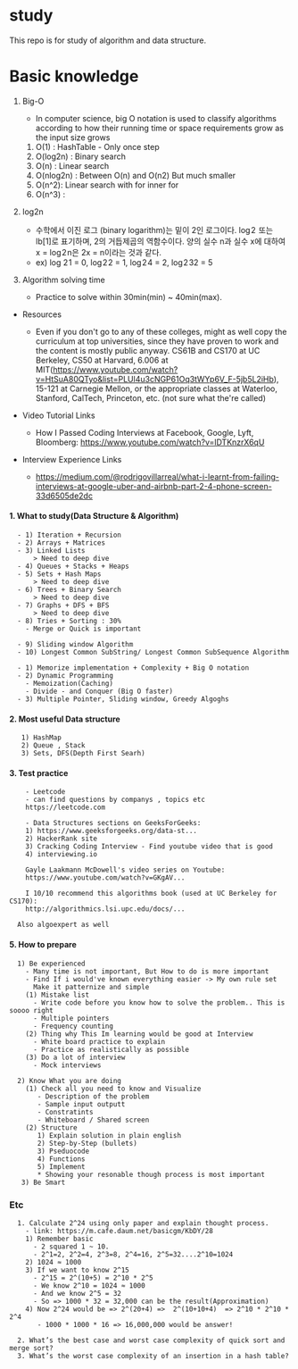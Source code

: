 # study

This repo is for study of algorithm and data structure. 

# Basic knowledge

  1. Big-O 
     - In computer science, big O notation is used to classify algorithms according to how their running time or space requirements grow as the input size grows 
     
     1) O(1) : HashTable - Only once step     
     2) O(log2n) : Binary search
     3) O(n) : Linear search
     4) O(nlog2n) : Between O(n) and O(n2) But much smaller 
     5) O(n^2): Linear search with for inner for
     6) O(n^3) :
  
  2. log2n  

      - 수학에서 이진 로그 (binary logarithm)는 밑이 2인 로그이다. log 2  또는 lb[1]로 표기하며, 2의 거듭제곱의 역함수이다. 
        양의 실수 n과 실수 x에 대하여 x = log 2 n은 2x = n이라는 것과 같다.
      - ex) log 2 1 = 0, log 2 2 = 1, log 2 4 = 2, log 2 32 = 5

  3. Algorithm solving time 
   
      - Practice to solve within 30min(min) ~ 40min(max). 


* Resources
  - Even if you don't go to any of these colleges, might as well copy the curriculum at top universities, since they have proven to work and the content is mostly public anyway.
CS61B and CS170 at UC Berkeley, 
CS50 at Harvard, 
6.006 at MIT(https://www.youtube.com/watch?v=HtSuA80QTyo&list=PLUl4u3cNGP61Oq3tWYp6V_F-5jb5L2iHb), 
15-121 at Carnegie Mellon,
or the appropriate classes at Waterloo, Stanford, CalTech, Princeton, etc. (not sure what the're called)


   
* Video Tutorial Links
  - How I Passed Coding Interviews at Facebook, Google, Lyft, Bloomberg: https://www.youtube.com/watch?v=lDTKnzrX6qU

* Interview Experience Links
  - https://medium.com/@rodrigovillarreal/what-i-learnt-from-failing-interviews-at-google-uber-and-airbnb-part-2-4-phone-screen-33d6505de2dc   

#### 1. What to study(Data Structure & Algorithm)
```
  - 1) Iteration + Recursion
  - 2) Arrays + Matrices
  - 3) Linked Lists
      > Need to deep dive 
  - 4) Queues + Stacks + Heaps 
  - 5) Sets + Hash Maps 
      > Need to deep dive 
  - 6) Trees + Binary Search
      > Need to deep dive 
  - 7) Graphs + DFS + BFS
      > Need to deep dive  
  - 8) Tries + Sorting : 30%
    - Merge or Quick is important 

  - 9) Sliding window Algorithm
  - 10) Longest Common SubString/ Longest Common SubSequence Algorithm

  - 1) Memorize implementation + Complexity + Big O notation    
  - 2) Dynamic Programming
    - Memoization(Caching)
    - Divide - and Conquer (Big O faster)
  - 3) Multiple Pointer, Sliding window, Greedy Algoghs
```

#### 2. Most useful Data structure
``` 
   1) HashMap
   2) Queue , Stack
   3) Sets, DFS(Depth First Searh) 
```

#### 3. Test practice 
```
	- Leetcode
	- can find questions by companys , topics etc 
	https://leetcode.com

	- Data Structures sections on GeeksForGeeks:
	1) https://www.geeksforgeeks.org/data-st...
    2) HackerRank site 
    3) Cracking Coding Interview - Find youtube video that is good 
    4) interviewing.io

	Gayle Laakmann McDowell's video series on Youtube:
	https://www.youtube.com/watch?v=GKgAV...

	I 10/10 recommend this algorithms book (used at UC Berkeley for CS170): 
	http://algorithmics.lsi.upc.edu/docs/... 
  
  Also algoexpert as well 
 ``` 
  
  
#### 5. How to prepare 
```
  1) Be experienced 
    - Many time is not important, But How to do is more important
    - Find If i would've known everything easier -> My own rule set
      Make it patternize and simple 
    (1) Mistake list  
      - Write code before you know how to solve the problem.. This is soooo right   
      - Multiple pointers 
      - Frequency counting
    (2) Thing why This Im learning would be good at Interview 
      - White board practice to explain 
      - Practice as realistically as possible 
    (3) Do a lot of interview 
      - Mock interviews

  2) Know What you are doing 
    (1) Check all you need to know and Visualize 
       - Description of the problem
       - Sample input outputt
       - Constratints
       - Whiteboard / Shared screen 
    (2) Structure
       1) Explain solution in plain english
       2) Step-by-Step (bullets)
       3) Pseduocode
       4) Functions
       5) Implement 
       * Showing your resonable though process is most important 
   3) Be Smart
```
### Etc 

```
  1. Calculate 2^24 using only paper and explain thought process. 
    - link: https://m.cafe.daum.net/basicgm/KbDY/28
    1) Remember basic 
      - 2 squared 1 ~ 10. 
      - 2^1=2, 2^2=4, 2^3=8, 2^4=16, 2^5=32....2^10=1024 
    2) 1024 ≈ 1000   
    3) If we want to know 2^15 
      - 2^15 = 2^(10+5) = 2^10 * 2^5 
      - We know 2^10 = 1024 ≈ 1000 
      - And we know 2^5 = 32 
      - So => 1000 * 32 = 32,000 can be the result(Approximation)
    4) Now 2^24 would be => 2^(20+4) =>  2^(10+10+4)  => 2^10 * 2^10 * 2^4 
       - 1000 * 1000 * 16 => 16,000,000 would be answer! 
       
  2. What’s the best case and worst case complexity of quick sort and merge sort?
  3. What’s the worst case complexity of an insertion in a hash table?    
```      
       
